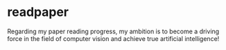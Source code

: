 # readpaper
Regarding my paper reading progress, my ambition is to become a driving force in the field of computer vision and achieve true artificial intelligence!
